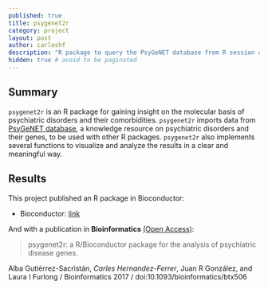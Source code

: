 ```yaml
---
published: true
title: psygenet2r
category: project
layout: post
author: carleshf
description: "R package to query the PsyGeNET database from R session and use its data for comorbidity analysis."
hidden: true # avoid to be paginated
---
```



## Summary

`psygenet2r` is an R package for gaining insight on the molecular basis of psychiatric disorders and their comorbidities. `psygenet2r` imports data from [PsyGeNET database](www.psygenet.org), a knowledge resource on psychiatric disorders and their genes, to be used with other R packages. `psygenet2r` also implements several functions to visualize and analyze the results in a clear and meaningful way.

## Results

This project published an R package in Bioconductor:

* Bioconductor: [link](http://bioconductor.org/packages/release/bioc/html/psygenet2r.html)

And with a publication in **Bioinformatics** [(Open Access)](https://academic.oup.com/bioinformatics/article/33/24/4004/4083576):

> psygenet2r: a R/Bioconductor package for the analysis of psychiatric disease genes.

Alba Gutiérrez-Sacristán, *Carles Hernandez-Ferrer*, Juan R González, and Laura I Furlong / Bioinformatics 2017 / doi:10.1093/bioinformatics/btx506
